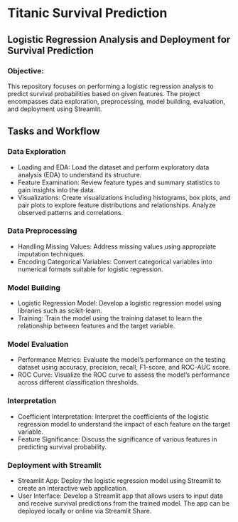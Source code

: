 # Titanic Survival Prediction

## Logistic Regression Analysis and Deployment for Survival Prediction
### Objective:
This repository focuses on performing a logistic regression analysis to predict survival probabilities based on given features. The project encompasses data exploration, preprocessing, model building, evaluation, and deployment using Streamlit.

## Tasks and Workflow

### Data Exploration
- Loading and EDA: Load the dataset and perform exploratory data analysis (EDA) to understand its structure.
- Feature Examination: Review feature types and summary statistics to gain insights into the data.
- Visualizations: Create visualizations including histograms, box plots, and pair plots to explore feature distributions and relationships. Analyze observed patterns and 
  correlations.

### Data Preprocessing
- Handling Missing Values: Address missing values using appropriate imputation techniques.
- Encoding Categorical Variables: Convert categorical variables into numerical formats suitable for logistic regression.

### Model Building
- Logistic Regression Model: Develop a logistic regression model using libraries such as scikit-learn.
- Training: Train the model using the training dataset to learn the relationship between features and the target variable.

### Model Evaluation
- Performance Metrics: Evaluate the model’s performance on the testing dataset using accuracy, precision, recall, F1-score, and ROC-AUC score.
- ROC Curve: Visualize the ROC curve to assess the model’s performance across different classification thresholds.

### Interpretation
- Coefficient Interpretation: Interpret the coefficients of the logistic regression model to understand the impact of each feature on the target variable.
- Feature Significance: Discuss the significance of various features in predicting survival probability.

### Deployment with Streamlit
- Streamlit App: Deploy the logistic regression model using Streamlit to create an interactive web application.
- User Interface: Develop a Streamlit app that allows users to input data and receive survival predictions from the trained model. The app can be deployed locally or online 
  via Streamlit Share.
